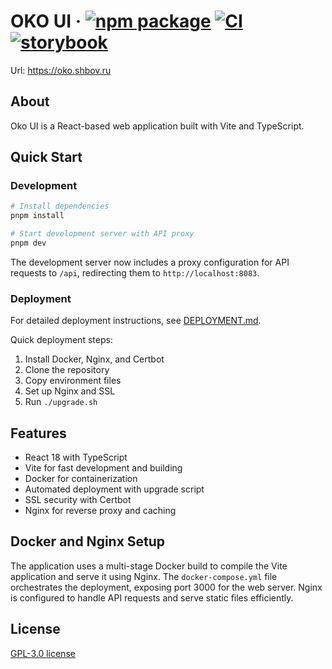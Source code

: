 # OKO UI &middot; [![npm package](https://img.shields.io/npm/v/shbov/oko-ui)](https://www.npmjs.com/package/shbov/oko-ui) [![CI](https://img.shields.io/github/actions/workflow/status/shbov/oko-ui/.github/workflows/ci.yml?label=CI&logo=github)](https://github.com/shbov/oko-ui/actions/workflows/ci.yml?query=branch:main) [![storybook](https://img.shields.io/badge/Storybook-deployed-ff4685)](https://storage.yandexcloud.net/storybook-oko-ui/main/index.html)

Url: https://oko.shbov.ru

## About

Oko UI is a React-based web application built with Vite and TypeScript.

## Quick Start

### Development

```bash
# Install dependencies
pnpm install

# Start development server with API proxy
pnpm dev
```

The development server now includes a proxy configuration for API requests to `/api`, redirecting them to `http://localhost:8083`.

### Deployment

For detailed deployment instructions, see [DEPLOYMENT.md](DEPLOYMENT.md).

Quick deployment steps:

1. Install Docker, Nginx, and Certbot
2. Clone the repository
3. Copy environment files
4. Set up Nginx and SSL
5. Run `./upgrade.sh`

## Features

- React 18 with TypeScript
- Vite for fast development and building
- Docker for containerization
- Automated deployment with upgrade script
- SSL security with Certbot
- Nginx for reverse proxy and caching

## Docker and Nginx Setup

The application uses a multi-stage Docker build to compile the Vite application and serve it using Nginx. The `docker-compose.yml` file orchestrates the deployment, exposing port 3000 for the web server. Nginx is configured to handle API requests and serve static files efficiently.

## License

[GPL-3.0 license](LICENSE)

